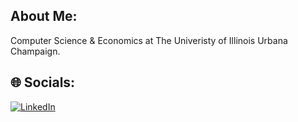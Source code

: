 ## About Me:
Computer Science & Economics at The Univeristy of Illinois Urbana Champaign.


## 🌐 Socials:
[![LinkedIn](https://img.shields.io/badge/LinkedIn-%230077B5.svg?logo=linkedin&logoColor=white)](https://linkedin.com/in/micah-aldrich)

<!-- Proudly created with GPRM ( https://gprm.itsvg.in ) -->
